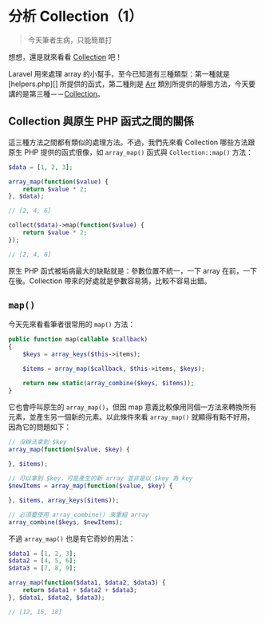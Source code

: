 # 分析 Collection（1）

> 今天筆者生病，只能簡單打

想想，還是就來看看 [Collection][] 吧！

Laravel 用來處理 array 的小幫手，至今已知道有三種類型：第一種就是 [helpers.php][] 所提供的函式，第二種則是 [Arr][] 類別所提供的靜態方法，今天要講的是第三種－－[Collection][]。

## Collection 與原生 PHP 函式之間的關係

這三種方法之間都有類似的處理方法。不過，我們先來看 Collection 哪些方法跟原生 PHP 提供的函式很像，如 `array_map()` 函式與 `Collection::map()` 方法：

```php
$data = [1, 2, 3];

array_map(function($value) {
    return $value * 2;
}, $data);

// [2, 4, 6]

collect($data)->map(function($value) {
    return $value * 2;
}); 

// [2, 4, 6]
```

原生 PHP 函式被垢病最大的缺點就是：參數位置不統一，一下 array 在前，一下在後。Collection 帶來的好處就是參數容易猜，比較不容易出錯。

## `map()`

今天先來看看筆者很常用的 `map()` 方法：

```php
public function map(callable $callback)
{
    $keys = array_keys($this->items);

    $items = array_map($callback, $this->items, $keys);

    return new static(array_combine($keys, $items));
}
```

它也會呼叫原生的 `array_map()`，但因 map 意義比較像用同個一方法來轉換所有元素，並產生另一個新的元素。以此條件來看 `array_map()` 就顯得有點不好用，因為它的問題如下：

```php
// 沒辦法拿到 $key
array_map(function($value, $key) {
    
}, $items);

// 可以拿到 $key，可是產生的新 array 並非是以 $key 為 key
$newItems = array_map(function($value, $key) {

}, $items, array_keys($items));

// 必須要使用 array_combine() 來重組 array
array_combine($keys, $newItems);
```

不過 `array_map()` 也是有它奇妙的用法：

```php
$data1 = [1, 2, 3];
$data2 = [4, 5, 6];
$data3 = [7, 8, 9];

array_map(function($data1, $data2, $data3) {
    return $data1 + $data2 + $data3;
}, $data1, $data2, $data3);

// [12, 15, 18]
```

[Arr]: https://github.com/laravel/framework/blob/v5.7.6/src/Illuminate/Support/Arr.php
[Collection]: https://github.com/laravel/framework/blob/v5.7.6/src/Illuminate/Support/Collection.php
[helpers]: https://github.com/laravel/framework/blob/v5.7.6/src/Illuminate/Support/helpers.php
